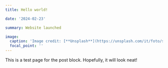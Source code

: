 ```yaml
---
title: Hello world!

date: '2024-02-23'

summary: Website launched

image:
  caption: 'Image credit: [**Unsplash**](https://unsplash.com/it/foto/schermata-di-un-computer-wtpTL_SzmhM)'
  focal_point: ''
---
```



This is a test page for the post block. Hopefully, it will look neat!